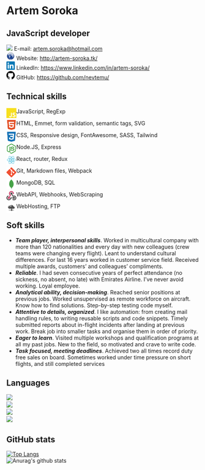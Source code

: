 # Artem Soroka
## JavaScript developer

<img width="22px" src="https://cdn.jsdelivr.net/npm/simple-icons@3.11.0/icons/mail-dot-ru.svg" /> E-mail: artem.soroka@hotmail.com  
<img width="22px" src="./img/Crystal_Clear_app_package_network-vector.svg" /> Website: http://artem-soroka.tk/  
<img width="22px" src="./img/linkedin.svg" /> LinkedIn: https://www.linkedin.com/in/artem-soroka/   
<img width="22px" src="./img/github.svg" /> GitHub: https://github.com/nevtemu/  

## Technical skills
<img align="left" alt="JavaScript" width="26px" src="./img/javascript.svg" />  JavaScript, RegExp      
     
<img align="left" alt="HTML5" width="26px" src="./img/html5.svg" />  HTML, Emmet, form validation, semantic tags, SVG     
     
<img align="left" alt="CSS3" width="26px" src="./img/css3.svg" /> CSS, Responsive design, FontAwesome, SASS, Tailwind     
     
<img align="left" alt="Node.JS" width="26px" src="./img/node-dot-js.svg" />  Node.JS, Express     
     
<img align="left" alt="React" width="26px" src="./img/react.svg" />  React, router, Redux     
     
<img align="left" alt="Git" width="26px" src="./img/git.svg" />  Git, Markdown files, Webpack     
     
<img align="left" alt="MongoDB" width="26px" src="./img/mongodb.svg"/> MongoDB, SQL     
     
<img align="left" alt="WebAPI" width="26px" src="./img/webhooks.svg"/>  WebAPI, Webhooks, WebScraping    
     
<img align="left" alt="WebHosting" width="26px" src="./img/1538295599.svg"/>  WebHosting, FTP      
     
  
## Soft skills

- ***Team player, interpersonal skills***. Worked in multicultural company with more than 120 nationalities and every day with new colleagues (crew teams were changing every flight). Leant to understand cultural differences. For last 16 years worked in customer service field. Received multiple awards, customers’ and colleagues’ compliments.
- ***Reliable***. I had seven consecutive years of perfect attendance (no sickness, no absent, no late) with Emirates Airline. I’ve never avoid working. Loyal employee.
- ***Analytical ability, decision-making***. Reached senior positions at previous jobs. Worked unsupervised as remote workforce on aircraft. Know how to find solutions. Step-by-step testing code myself.
- ***Attentive to details, organized***. I like automation: from creating mail handling rules, to writing reusable scripts and code snippets. Timely submitted reports about in-flight incidents after landing at previous work. Break job into smaller tasks and organise them in order of priority.
- ***Eager to learn***. Visited multiple workshops and qualification programs at all my past jobs. New to the field, so motivated and crave to write code.
- ***Task focused, meeting deadlines***. Achieved two all times record duty free sales on board. Sometimes worked under time pressure on short flights, and still completed services


## Languages

![](https://img.shields.io/badge/Ukrainian-Native-blue?style=flat)  
![](https://img.shields.io/badge/Russian-Native-blue?style=flat)  
![](https://img.shields.io/badge/English-Proficient-blue?style=flat)  
![](https://img.shields.io/badge/Arabic-Intermediate-blue?style=flat)  

## GitHub stats

[![Top Langs](https://github-readme-stats.vercel.app/api/top-langs/?username=nevtemu)](https://github.com/anuraghazra/github-readme-stats)  
![Anurag's github stats](https://github-readme-stats.vercel.app/api?username=nevtemu&hide=stars,issues,contribs)

[website]: http://artem-soroka.tk/
[linkedin]: https://www.linkedin.com/in/artem-soroka/
[github]: https://github.com/nevtemu/

